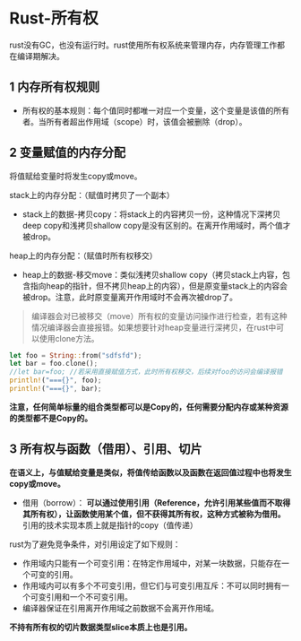 # Rust-所有权

rust没有GC，也没有运行时。rust使用所有权系统来管理内存，内存管理工作都在编译期解决。

## 1 内存所有权规则

* 所有权的基本规则：每个值同时都唯一对应一个变量，这个变量是该值的所有者。当所有者超出作用域（scope）时，该值会被删除（drop）。

## 2 变量赋值的内存分配

将值赋给变量时将发生copy或move。

stack上的内存分配：（赋值时拷贝了一个副本）

* stack上的数据-拷贝copy：将stack上的内容拷贝一份，这种情况下深拷贝deep copy和浅拷贝shallow copy是没有区别的。在离开作用域时，两个值才被drop。

heap上的内存分配：（赋值时所有权移交）

* heap上的数据-移交move：类似浅拷贝shallow copy（拷贝stack上内容，包含指向heap的指针，但不拷贝heap上的内容），但是原变量stack上的内容会被drop。注意，此时原变量离开作用域时不会再次被drop了。

> 编译器会对已被移交（move）所有权的变量访问操作进行检查，若有这种情况编译器会直接报错。如果想要针对heap变量进行深拷贝，在rust中可以使用clone方法。

```rust
let foo = String::from("sdfsfd");
let bar = foo.clone();
//let bar=foo; //若采用直接赋值方式，此时所有权移交，后续对foo的访问会编译报错
println!("==={}", foo);
println!("==={}", bar);
```

**注意，任何简单标量的组合类型都可以是Copy的，任何需要分配内存或某种资源的类型都不是Copy的。**

## 3 所有权与函数（借用）、引用、切片

**在语义上，与值赋给变量是类似，将值传给函数以及函数在返回值过程中也将发生copy或move。**

* 借用（borrow）： **可以通过使用引用（Reference，允许引用某些值而不取得其所有权），让函数使用某个值，但不获得其所有权，这种方式被称为借用。** 引用的技术实现本质上就是指针的copy（值传递）

rust为了避免竞争条件，对引用设定了如下规则：

* 作用域内只能有一个可变引用：在特定作用域中，对某一块数据，只能存在一个可变的引用。
* 作用域内可以有多个不可变引用，但它们与可变引用互斥：不可以同时拥有一个可变引用和一个不可变引用。
* 编译器保证在引用离开作用域之前数据不会离开作用域。

**不持有所有权的切片数据类型slice本质上也是引用。**

